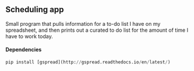 ## Scheduling app
Small program that pulls information for a to-do list I have on my spreadsheet, and then prints out a curated to do list for the amount of time I have to work today.

#### Dependencies
```python
pip install [gspread](http://gspread.readthedocs.io/en/latest/)
```